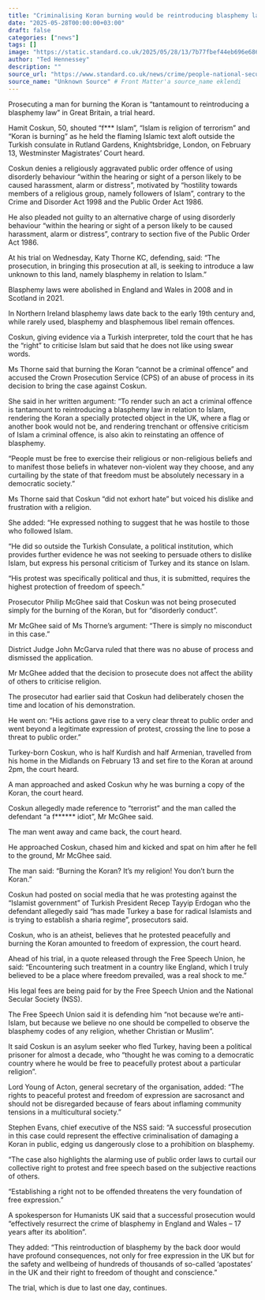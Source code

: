 ```yaml
---
title: "Criminalising Koran burning would be reintroducing blasphemy law, court told"
date: "2025-05-28T00:00:00+03:00"
draft: false
categories: ["news"]
tags: []
image: "https://static.standard.co.uk/2025/05/28/13/7b77fbef44eb696e6862c0be4a043cd2Y29udGVudHNlYXJjaGFwaSwxNzQ4NTIwNTcx-2.80410232.jpg?width=1200"
author: "Ted Hennessey"
description: ""
source_url: "https://www.standard.co.uk/news/crime/people-national-secular-society-turkish-knightsbridge-great-britain-b1230087.html"
source_name: "Unknown Source" # Front Matter'a source_name eklendi
---
```

Prosecuting a man for burning the Koran is “tantamount to reintroducing a blasphemy law” in Great Britain, a trial heard.

Hamit Coskun, 50, shouted “f*** Islam”, “Islam is religion of terrorism” and “Koran is burning” as he held the flaming Islamic text aloft outside the Turkish consulate in Rutland Gardens, Knightsbridge, London, on February 13, Westminster Magistrates’ Court heard.

Coskun denies a religiously aggravated public order offence of using disorderly behaviour “within the hearing or sight of a person likely to be caused harassment, alarm or distress”, motivated by “hostility towards members of a religious group, namely followers of Islam”, contrary to the Crime and Disorder Act 1998 and the Public Order Act 1986.

He also pleaded not guilty to an alternative charge of using disorderly behaviour “within the hearing or sight of a person likely to be caused harassment, alarm or distress”, contrary to section five of the Public Order Act 1986.

At his trial on Wednesday, Katy Thorne KC, defending, said: “The prosecution, in bringing this prosecution at all, is seeking to introduce a law unknown to this land, namely blasphemy in relation to Islam.”

Blasphemy laws were abolished in England and Wales in 2008 and in Scotland in 2021.

In Northern Ireland blasphemy laws date back to the early 19th century and, while rarely used, blasphemy and blasphemous libel remain offences.

Coskun, giving evidence via a Turkish interpreter, told the court that he has the “right” to criticise Islam but said that he does not like using swear words.

Ms Thorne said that burning the Koran “cannot be a criminal offence” and accused the Crown Prosecution Service (CPS) of an abuse of process in its decision to bring the case against Coskun.

She said in her written argument: “To render such an act a criminal offence is tantamount to reintroducing a blasphemy law in relation to Islam, rendering the Koran a specially protected object in the UK, where a flag or another book would not be, and rendering trenchant or offensive criticism of Islam a criminal offence, is also akin to reinstating an offence of blasphemy.

“People must be free to exercise their religious or non-religious beliefs and to manifest those beliefs in whatever non-violent way they choose, and any curtailing by the state of that freedom must be absolutely necessary in a democratic society.”

Ms Thorne said that Coskun “did not exhort hate” but voiced his dislike and frustration with a religion.

She added: “He expressed nothing to suggest that he was hostile to those who followed Islam.

“He did so outside the Turkish Consulate, a political institution, which provides further evidence he was not seeking to persuade others to dislike Islam, but express his personal criticism of Turkey and its stance on Islam.

“His protest was specifically political and thus, it is submitted, requires the highest protection of freedom of speech.”

Prosecutor Philip McGhee said that Coskun was not being prosecuted simply for the burning of the Koran, but for “disorderly conduct”.

Mr McGhee said of Ms Thorne’s argument: “There is simply no misconduct in this case.”

District Judge John McGarva ruled that there was no abuse of process and dismissed the application.

Mr McGhee added that the decision to prosecute does not affect the ability of others to criticise religion.

The prosecutor had earlier said that Coskun had deliberately chosen the time and location of his demonstration.

He went on: “His actions gave rise to a very clear threat to public order and went beyond a legitimate expression of protest, crossing the line to pose a threat to public order.”

Turkey-born Coskun, who is half Kurdish and half Armenian, travelled from his home in the Midlands on February 13 and set fire to the Koran at around 2pm, the court heard.

A man approached and asked Coskun why he was burning a copy of the Koran, the court heard.

Coskun allegedly made reference to “terrorist” and the man called the defendant “a f****** idiot”, Mr McGhee said.

The man went away and came back, the court heard.

He approached Coskun, chased him and kicked and spat on him after he fell to the ground, Mr McGhee said.

The man said: “Burning the Koran? It’s my religion! You don’t burn the Koran.”

Coskun had posted on social media that he was protesting against the “Islamist government” of Turkish President Recep Tayyip Erdogan who the defendant allegedly said “has made Turkey a base for radical Islamists and is trying to establish a sharia regime”, prosecutors said.

Coskun, who is an atheist, believes that he protested peacefully and burning the Koran amounted to freedom of expression, the court heard.

Ahead of his trial, in a quote released through the Free Speech Union, he said: “Encountering such treatment in a country like England, which I truly believed to be a place where freedom prevailed, was a real shock to me.”

His legal fees are being paid for by the Free Speech Union and the National Secular Society (NSS).

The Free Speech Union said it is defending him “not because we’re anti-Islam, but because we believe no one should be compelled to observe the blasphemy codes of any religion, whether Christian or Muslim”.

It said Coskun is an asylum seeker who fled Turkey, having been a political prisoner for almost a decade, who “thought he was coming to a democratic country where he would be free to peacefully protest about a particular religion”.

Lord Young of Acton, general secretary of the organisation, added: “The rights to peaceful protest and freedom of expression are sacrosanct and should not be disregarded because of fears about inflaming community tensions in a multicultural society.”

Stephen Evans, chief executive of the NSS said: “A successful prosecution in this case could represent the effective criminalisation of damaging a Koran in public, edging us dangerously close to a prohibition on blasphemy.

“The case also highlights the alarming use of public order laws to curtail our collective right to protest and free speech based on the subjective reactions of others.

“Establishing a right not to be offended threatens the very foundation of free expression.”

A spokesperson for Humanists UK said that a successful prosecution would “effectively resurrect the crime of blasphemy in England and Wales – 17 years after its abolition”.

They added: “This reintroduction of blasphemy by the back door would have profound consequences, not only for free expression in the UK but for the safety and wellbeing of hundreds of thousands of so-called ‘apostates’ in the UK and their right to freedom of thought and conscience.”

The trial, which is due to last one day, continues.